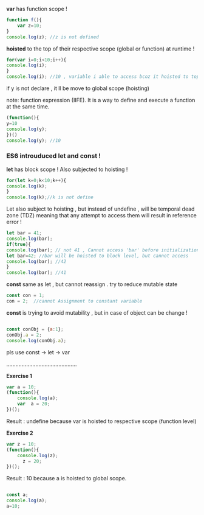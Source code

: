 **var** has function scope ! 

```javascript repl+
function f(){
    var z=10;
}
console.log(z); //z is not defined

```

**hoisted** to the top of their respective scope (global or function) at runtime !

```javascript repl+
for(var i=0;i<10;i++){
console.log(i);
}
console.log(i); //10 , variable i able to access bcoz it hoisted to top of for loop

```

if y is not declare , it ll be move to global scope (hoisting)

note: function expression (IIFE). It is a way to define and execute a function at the same time.

```javascript repl+
(function(){
y=10
console.log(y);
})()
console.log(y); //10

```

### ES6 introuduced let and const !  ###

**let** has block scope ! Also subjected to hoisting !

```javascript repl+
for(let k=0;k<10;k++){
console.log(k);
}
console.log(k);//k is not define 

```

Let also subject to hoisting , but instead of undefine , will be temporal dead zone (TDZ) meaning that any attempt to access them 
will result in reference error !

```javascript repl+
let bar = 41;
console.log(bar);
if(true){
console.log(bar); // not 41 , Cannot access 'bar' before initialization !
let bar=42; //bar will be hoisted to block level, but cannot access 
console.log(bar); //42
}
console.log(bar); //41


```

**const** same as let , but cannot reassign . try to reduce mutable state  

```javascript repl+
const con = 1;
con = 2;  //cannot Assignment to constant variable

```

**const** is trying to avoid mutability , but in case of object can be change !

```javascript repl+

const conObj = {a:1};
conObj.a = 2;  
console.log(conObj.a);

```

pls use const -> let -> var



..............................................


**Exercise 1**


```javascript repl+
var a = 10;
(function(){
    console.log(a);  
    var  a = 20;
})();

```
Result : undefine because var is hoisted to respective scope (function level) 


**Exercise 2**


```javascript repl+
var z = 10;
(function(){
    console.log(z);  
      z = 20;
})();

```
Result : 10 because a is hoisted to global scope.


```javascript repl+

const a;
console.log(a);
a=10;
```